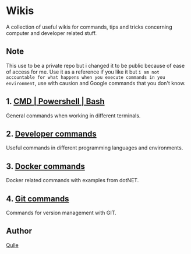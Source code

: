 # Wikis
A collection of useful wikis for commands, tips and tricks concerning computer and developer related stuff.

## Note
This use to be a private repo but i changed it to be public because of ease of access for me. Use it as a reference if you like it but `i am not accountable for what happens when you execute commands in you environment`, use with causion and Google commands that you don't know.

## 1. [CMD | Powershell | Bash](/wiki-commands.md)
General commands when working in different terminals.

## 2. [Developer commands](/wiki-developer-commands.md)
Useful commands in different programming languages and environments.

## 3. [Docker commands](/wiki-docker-commands.md)
Docker related commands with examples from dotNET.

## 4. [Git commands](/wiki-git-commands.md)
Commands for version management with GIT.

## Author
[Qulle](https://github.com/qulle/)

